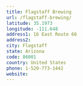 ```yaml
---
title: Flagstaff Brewing
url: /flagstaff-brewing/
latitude: 35.1973
longitude: -111.648
address1: 16 East Route 66
address2: 
city: Flagstaff
state: Arizona
code: 86001
country: United States
phone: 1-520-773-1442
website: 
---
```


